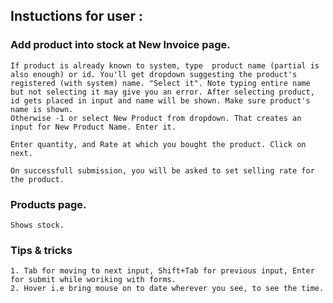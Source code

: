 ## Instuctions for user :

### Add product into stock at New Invoice page.
    If product is already known to system, type  product name (partial is also enough) or id. You'll get dropdown suggesting the product's registered (with system) name. "Select it". Note typing entire name but not selecting it may give you an error. After selecting product, id gets placed in input and name will be shown. Make sure product's name is shown.
    Otherwise -1 or select New Product from dropdown. That creates an input for New Product Name. Enter it.

    Enter quantity, and Rate at which you bought the product. Click on next.
    
    On successfull submission, you will be asked to set selling rate for the product.

### Products page.
    Shows stock. 


### Tips & tricks
    1. Tab for moving to next input, Shift+Tab for previous input, Enter for submit while woriking with forms.
    2. Hover i.e bring mouse on to date wherever you see, to see the time.
